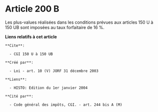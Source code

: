 # Article 200 B

Les plus-values réalisées dans les conditions prévues aux articles 150 U à 150 UB sont imposées au taux forfaitaire de 16 %.

**Liens relatifs à cet article**

	**Cite**:

	  - CGI 150 U à 150 UB

	**Créé par**:

	  - Loi - art. 10 (V) JORF 31 décembre 2003

	**Liens**:

	  - HISTO: Edition du 1er janvier 2004

	**Cité par**:

	  - Code général des impôts, CGI. - art. 244 bis A (M)

